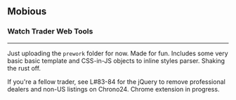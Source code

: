## Mobious
### Watch Trader Web Tools
---
Just uploading the `prework` folder for now. Made for fun. Includes some very basic basic template and CSS-in-JS objects to inline styles parser. Shaking the rust off.

If you're a fellow trader, see L#83-84 for the jQuery to remove professional dealers and non-US listings on Chrono24. Chrome extension in progress.